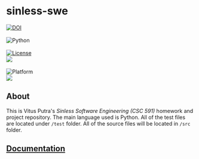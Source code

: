 # **sinless-swe**

[![DOI](https://zenodo.org/badge/398059464.svg)](https://zenodo.org/badge/latestdoi/398059464)</br></br>
<img alt="Python" src="https://warehouse-camo.ingress.cmh1.psfhosted.org/642edfbd80afb6463693f2316ebc02187a0f0502/68747470733a2f2f696d672e736869656c64732e696f2f707970692f707976657273696f6e732f7079746573742e737667"></br></br>
<a href="https://github.com/timm/keys/blob/master/LICENSE.md"><img 
alt="License" src="https://img.shields.io/badge/license-MIT-green"></a> </br><img 
src="https://img.shields.io/badge/purpose-AI%2C%20SWE-yellow"> </br></br>
<img 
alt="Platform" src="https://img.shields.io/badge/platform-osx%20,%20linux-lightgrey"> </br>
<a href="https://github.com/VitusP/sinless-swe/actions/workflows/tests.yaml"><img 
src="https://img.shields.io/badge/build-passing-brightgreen"></a> 

## About
This is Vitus Putra's *Sinless Software Engineering (CSC 591)* homework and project repository. The main language used is Python. All of the test files are located under ```/test``` folder. All of the source files will be located in ```/src``` folder.


## <a href="https://htmlpreview.github.io/?https://github.com/VitusP/sinless-swe/blob/main/docs/index.html">Documentation</a>